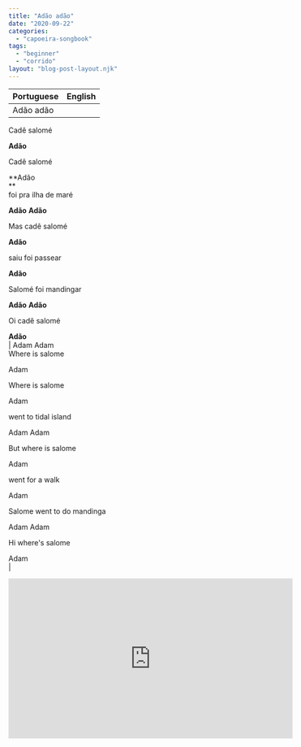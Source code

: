 ```yaml
---
title: "Adão adão"
date: "2020-09-22"
categories: 
  - "capoeira-songbook"
tags: 
  - "beginner"
  - "corrido"
layout: "blog-post-layout.njk"
---
```


| Portuguese | English |
| --- | --- |
| Adão adão  
Cadê salomé  
  
**Adão**  
  
Cadê salomé  
  
**Adão  
**  
foi pra ilha de maré  
  
**Adão** **Adão**  
  
Mas cadê salomé  
  
**Adão**  
  
saiu foi passear  
  
**Adão**  
  
Salomé foi mandingar  
  
**Adão** **Adão**  
  
Oi cadê salomé  
  
**Adão**  
 | Adam Adam  
Where is salome  
  
Adam  
  
Where is salome  
  
Adam  
  
went to tidal island  
  
Adam Adam  
  
But where is salome  
  
Adam  
  
went for a walk  
  
Adam  
  
Salome went to do mandinga  
  
Adam Adam  
  
Hi where's salome  
  
Adam  
 |

<iframe width="560" height="315" src="https://www.youtube.com/embed/0A2e_0hKteM" title="YouTube video player" frameborder="0" allow="accelerometer; autoplay; clipboard-write; encrypted-media; gyroscope; picture-in-picture" allowfullscreen></iframe>
